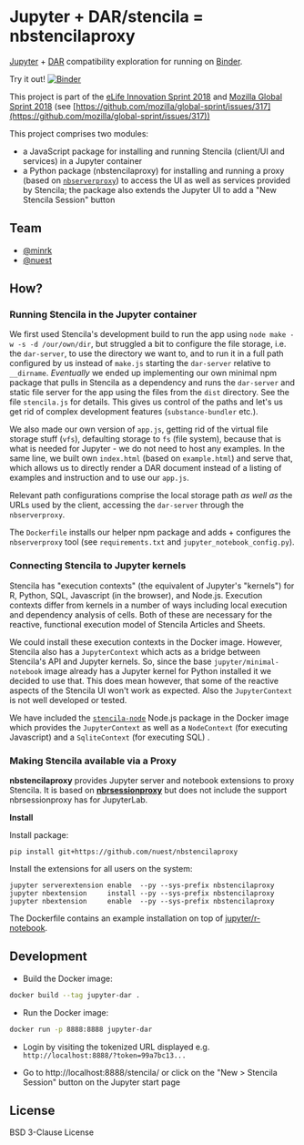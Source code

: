 # Jupyter + DAR/stencila = nbstencilaproxy

[Jupyter](https://jupyter.org/) + [DAR](https://github.com/substance/dar) compatibility exploration for running  on [Binder](https://mybinder.org/).

Try it out! [![Binder](https://mybinder.org/badge.svg)](https://mybinder.org/v2/gh/minrk/nbstencilaproxy/master?urlpath=stencila)

This project is part of the [eLife  Innovation Sprint 2018](https://elifesci.org/innovationsprint2018) and [Mozilla Global Sprint 2018](https://mozilla.github.io/global-sprint/) (see [https://github.com/mozilla/global-sprint/issues/317](https://github.com/mozilla/global-sprint/issues/317))

This project comprises two modules:

- a JavaScript package for installing and running Stencila (client/UI and services) in a Jupyter container
- a Python package (nbstencilaproxy) for installing and running a proxy (based on [`nbserverproxy`](https://github.com/jupyterhub/nbserverproxy)) to access the UI as well as services provided by Stencila; the package also extends the Jupyter UI to add a "New Stencila Session" button

## Team

- [@minrk](https://github.com/minrk)
- [@nuest](https://github.com/nuest)

## How?

### Running Stencila in the Jupyter container

We first used Stencila's development build to run the app using `node make -w -s -d /our/own/dir`, but struggled a bit to configure the file storage, i.e. the `dar-server`, to use the directory we want to, and to run it in a full path configured by us instead of `make.js` starting the `dar-server` relative to `__dirname`.
_Eventually_ we ended up implementing our own minimal npm package that pulls in Stencila as a dependency and runs the `dar-server` and static file server for the app using the files from the `dist` directory.
See the file `stencila.js` for details.
This gives us control of the paths and let's us get rid of complex development features (`substance-bundler` etc.).

We also made our own version of `app.js`, getting rid of the virtual file storage stuff (`vfs`), defaulting storage to `fs` (file system), because that is what is needed for Jupyter - we do not need to host any examples.
In the same line, we built own `index.html` (based on `example.html`) and serve that, which allows us to directly render a DAR document instead of a listing of examples and instruction and to use our `app.js`.

Relevant path configurations comprise the local storage path _as well as_ the URLs used by the client, accessing the `dar-server` through the `nbserverproxy`.

The `Dockerfile` installs our helper npm package and adds + configures the `nbserverproxy` tool (see `requirements.txt` and `jupyter_notebook_config.py`).

### Connecting Stencila to Jupyter kernels

Stencila has "execution contexts" (the equivalent of Jupyter's "kernels") for R, Python, SQL, Javascript (in the browser), and Node.js. Execution contexts differ from kernels in a number of ways including local execution and dependency analysis of cells. Both of these are necessary for the reactive, functional execution model of Stencila Articles and Sheets.

We could install these execution contexts in the Docker image. However, Stencila also has a `JupyterContext` which acts as a bridge between Stencila's API and Jupyter kernels. So, since the base `jupyter/minimal-notebook` image already has a Jupyter kernel for Python installed it we decided to use that. This does mean however, that some of the reactive aspects of the Stencila UI won't work as expected. Also the `JupyterContext` is not well developed or tested.

We have included the [`stencila-node`](https://www.npmjs.com/package/stencila-node) Node.js package in the Docker image which provides the `JupyterContext` as well as a `NodeContext` (for executing Javascript) and a `SqliteContext` (for executing SQL) .

### Making Stencila available via a Proxy

**nbstencilaproxy** provides Jupyter server and notebook extensions to proxy Stencila.
It is based on [**nbrsessionproxy**](https://github.com/jupyterhub/nbrsessionproxy) but does not include the support nbrsessionproxy has for JupyterLab.

**Install**

Install package:

```
pip install git+https://github.com/nuest/nbstencilaproxy
```

Install the extensions for all users on the system:

```
jupyter serverextension enable  --py --sys-prefix nbstencilaproxy
jupyter nbextension     install --py --sys-prefix nbstencilaproxy
jupyter nbextension     enable  --py --sys-prefix nbstencilaproxy
```

The Dockerfile contains an example installation on top of [jupyter/r-notebook](https://github.com/jupyter/docker-stacks/tree/master/r-notebook).

## Development

- Build the Docker image:

```bash
docker build --tag jupyter-dar .
```

- Run the Docker image:

```bash
docker run -p 8888:8888 jupyter-dar
```

- Login by visiting the tokenized URL displayed e.g. `http://localhost:8888/?token=99a7bc13...`

- Go to http://localhost:8888/stencila/ or click on the "New > Stencila Session" button on the Jupyter start page

## License

BSD 3-Clause License
